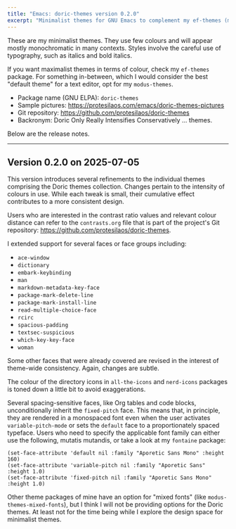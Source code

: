 ```yaml
---
title: "Emacs: doric-themes version 0.2.0"
excerpt: "Minimalist themes for GNU Emacs to complement my ef-themes (maximalist) and modus-themes (moderate)."
---
```


These are my minimalist themes. They use few colours and will appear
mostly monochromatic in many contexts. Styles involve the careful use
of typography, such as italics and bold italics.

If you want maximalist themes in terms of colour, check my `ef-themes`
package. For something in-between, which I would consider the best
"default theme" for a text editor, opt for my `modus-themes`.

+ Package name (GNU ELPA): `doric-themes`
+ Sample pictures: <https://protesilaos.com/emacs/doric-themes-pictures>
+ Git repository: <https://github.com/protesilaos/doric-themes>
+ Backronym: Doric Only Really Intensifies Conservatively ... themes.

Below are the release notes.

* * *

## Version 0.2.0 on 2025-07-05

This version introduces several refinements to the individual themes
comprising the Doric themes collection. Changes pertain to the
intensity of colours in use. While each tweak is small, their
cumulative effect contributes to a more consistent design.

Users who are interested in the contrast ratio values and relevant
colour distance can refer to the `contrasts.org` file that is part of
the project's Git repository: <https://github.com/protesilaos/doric-themes>.

I extended support for several faces or face groups including:

- `ace-window`
- `dictionary`
- `embark-keybinding`
- `man`
- `markdown-metadata-key-face`
- `package-mark-delete-line`
- `package-mark-install-line`
- `read-multiple-choice-face`
- `rcirc`
- `spacious-padding`
- `textsec-suspicious`
- `which-key-key-face`
- `woman`

Some other faces that were already covered are revised in the interest
of theme-wide consistency. Again, changes are subtle.

The colour of the directory icons in `all-the-icons` and `nerd-icons`
packages is toned down a little bit to avoid exaggerations.

Several spacing-sensitive faces, like Org tables and code blocks,
unconditionally inherit the `fixed-pitch` face. This means that, in
principle, they are rendered in a monospaced font even when the user
activates `variable-pitch-mode` or sets the `default` face to a
proportionately spaced typeface. Users who need to specify the
applicable font family can either use the following, mutatis mutandis,
or take a look at my `fontaine` package:

```elisp
(set-face-attribute 'default nil :family "Aporetic Sans Mono" :height 160)
(set-face-attribute 'variable-pitch nil :family "Aporetic Sans" :height 1.0)
(set-face-attribute 'fixed-pitch nil :family "Aporetic Sans Mono" :height 1.0)
```

Other theme packages of mine have an option for "mixed fonts" (like
`modus-themes-mixed-fonts`), but I think I will not be providing
options for the Doric themes. At least not for the time being while I
explore the design space for minimalist themes.
